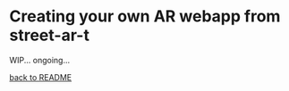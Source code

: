 # Creating your own AR webapp from street-ar-t

WIP... ongoing...

[back to README](https://github.com/nihilux-org/street-ar-t/)
